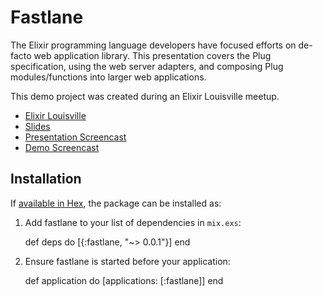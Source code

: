 # Fastlane

The Elixir programming language developers have focused efforts on de-facto web application library. This presentation covers the Plug specification, using the web server adapters, and composing Plug modules/functions into larger web applications.

This demo project was created during an Elixir Louisville meetup.

- [Elixir Louisville](http://www.meetup.com/Elixir-Louisville/)
- [Slides](https://speakerdeck.com/slogsdon/plug-friend-of-web-developers)
- [Presentation Screencast](https://www.youtube.com/watch?v=-gev84S9_-c)
- [Demo Screencast](https://www.youtube.com/watch?v=tfRD_e-yvOE)

## Installation

If [available in Hex](https://hex.pm/docs/publish), the package can be installed as:

  1. Add fastlane to your list of dependencies in `mix.exs`:

        def deps do
          [{:fastlane, "~> 0.0.1"}]
        end

  2. Ensure fastlane is started before your application:

        def application do
          [applications: [:fastlane]]
        end

